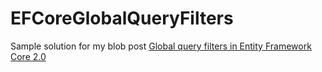 # EFCoreGlobalQueryFilters

Sample solution for my blob post [
Global query filters in Entity Framework Core 2.0 ](http://gunnarpeipman.com/2017/08/ef-core-global-query-filters/)
